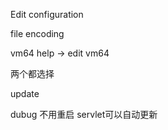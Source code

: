 Edit configuration



file encoding

vm64 help -> edit vm64



两个都选择

update

dubug 不用重启 servlet可以自动更新

